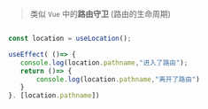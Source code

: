 >  类似 `Vue` 中的**路由守卫** (路由的生命周期)


```js

const location = useLocation();

useEffect( ()=> {
   console.log(location.pathname,"进入了路由");
   return ()=> {
	   console.log(location.pathname,"离开了路由")
   }
}. [location.pathname])

```